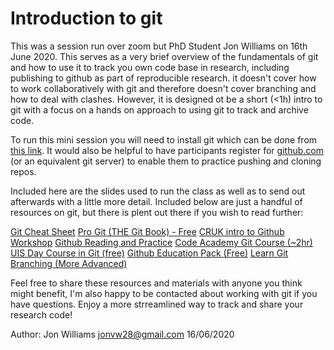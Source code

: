 # Introduction to git

This was a session run over zoom but PhD Student Jon Williams on 16th June 2020. This serves as a very brief overview of the fundamentals of git and how to use it to track you own code base in research, including publishing to github as part of reproducible research. it doesn't cover how to work collaboratively with git and therefore doesn't cover branching and how to deal with clashes. However, it is designed ot be a short (<1h) intro to git with a focus on a hands on approach to using git to track and archive code.

To run this mini session you will need to install git which can be done from [this link](https://git-scm.com/downloads). It would also be helpful to have participants register for [github.com](github.com) (or an equivalent git server) to enable them to practice pushing and cloning repos.

Included here are the slides used to run the class as well as to send out afterwards with a little more detail. Included below are just a handful of resources on git, but there is plent out there if you wish to read further:

[Git Cheat Sheet](https://github.github.com/training-kit/downloads/github-git-cheat-sheet.pdf)
[Pro Git (THE Git Book) - Free](https://git-scm.com/book/en/v2)
[CRUK intro to Github Workshop](https://kirstiejane.github.io/friendly-github-intro/)
[Github Reading and Practice](https://try.github.io/)
[Code Academy Git Course (~2hr)](https://www.codecademy.com/learn/learn-git)
[UIS Day Course in Git (free)](https://training.cam.ac.uk/ucs/event/1948859)
[Github Education Pack (Free)](https://education.github.com/)
[Learn Git Branching (More Advanced)](https://learngitbranching.js.org/)

Feel free to share these resources and materials with anyone you think might benefit, I'm also happy to be contacted about working with git if you have questions. Enjoy a more strreamlined way to track and share your research code!

Author: Jon Williams
jonvw28@gmail.com
16/06/2020